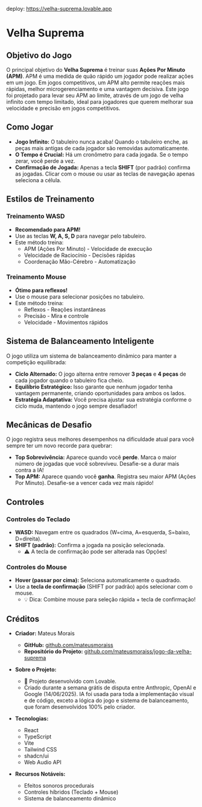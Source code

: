 deploy: https://velha-suprema.lovable.app

# Velha Suprema

## Objetivo do Jogo

O principal objetivo do **Velha Suprema** é treinar suas **Ações Por Minuto (APM)**. APM é uma medida de quão rápido um jogador pode realizar ações em um jogo. Em jogos competitivos, um APM alto permite reações mais rápidas, melhor microgerenciamento e uma vantagem decisiva. Este jogo foi projetado para levar seu APM ao limite, através de um jogo de velha infinito com tempo limitado, ideal para jogadores que querem melhorar sua velocidade e precisão em jogos competitivos.

## Como Jogar

*   **Jogo Infinito:** O tabuleiro nunca acaba! Quando o tabuleiro enche, as peças mais antigas de cada jogador são removidas automaticamente.
*   **O Tempo é Crucial:** Há um cronômetro para cada jogada. Se o tempo zerar, você perde a vez.
*   **Confirmação de Jogada:** Apenas a tecla **SHIFT** (por padrão) confirma as jogadas. Clicar com o mouse ou usar as teclas de navegação apenas seleciona a célula.

## Estilos de Treinamento

### Treinamento WASD
*   **Recomendado para APM!**
*   Use as teclas **W, A, S, D** para navegar pelo tabuleiro.
*   Este método treina:
    *   APM (Ações Por Minuto) - Velocidade de execução
    *   Velocidade de Raciocínio - Decisões rápidas
    *   Coordenação Mão-Cérebro - Automatização

### Treinamento Mouse
*   **Ótimo para reflexos!**
*   Use o mouse para selecionar posições no tabuleiro.
*   Este método treina:
    *   Reflexos - Reações instantâneas
    *   Precisão - Mira e controle
    *   Velocidade - Movimentos rápidos

## Sistema de Balanceamento Inteligente

O jogo utiliza um sistema de balanceamento dinâmico para manter a competição equilibrada:

*   **Ciclo Alternado:** O jogo alterna entre remover **3 peças** e **4 peças** de cada jogador quando o tabuleiro fica cheio.
*   **Equilíbrio Estratégico:** Isso garante que nenhum jogador tenha vantagem permanente, criando oportunidades para ambos os lados.
*   **Estratégia Adaptativa:** Você precisa ajustar sua estratégia conforme o ciclo muda, mantendo o jogo sempre desafiador!

## Mecânicas de Desafio

O jogo registra seus melhores desempenhos na dificuldade atual para você sempre ter um novo recorde para quebrar:

*   **Top Sobrevivência:** Aparece quando você **perde**. Marca o maior número de jogadas que você sobreviveu. Desafie-se a durar mais contra a IA!
*   **Top APM:** Aparece quando você **ganha**. Registra seu maior APM (Ações Por Minuto). Desafie-se a vencer cada vez mais rápido!

## Controles

### Controles do Teclado
*   **WASD:** Navegam entre os quadrados (W=cima, A=esquerda, S=baixo, D=direita).
*   **SHIFT (padrão):** Confirma a jogada na posição selecionada.
    *   ⚠️ A tecla de confirmação pode ser alterada nas Opções!

### Controles do Mouse
*   **Hover (passar por cima):** Seleciona automaticamente o quadrado.
*   Use a **tecla de confirmação** (SHIFT por padrão) após selecionar com o mouse.
    *   💡 Dica: Combine mouse para seleção rápida + tecla de confirmação!

## Créditos

*   **Criador:** Mateus Morais
    *   **GitHub:** [github.com/mateusmoraiss](https://github.com/mateusmoraiss)
    *   **Repositório do Projeto:** [github.com/mateusmoraiss/jogo-da-velha-suprema](https://github.com/mateusmoraiss/jogo-da-velha-suprema)

*   **Sobre o Projeto:**
    *   🚀 Projeto desenvolvido com Lovable.
    *   Criado durante a semana grátis de disputa entre Anthropic, OpenAI e Google (14/06/2025). IA foi usada para toda a implementação visual e de código, exceto a lógica do jogo e sistema de balanceamento, que foram desenvolvidos 100% pelo criador.

*   **Tecnologias:**
    *   React
    *   TypeScript
    *   Vite
    *   Tailwind CSS
    *   shadcn/ui
    *   Web Audio API

*   **Recursos Notáveis:**
    *   Efeitos sonoros procedurais
    *   Controles híbridos (Teclado + Mouse)
    *   Sistema de balanceamento dinâmico
